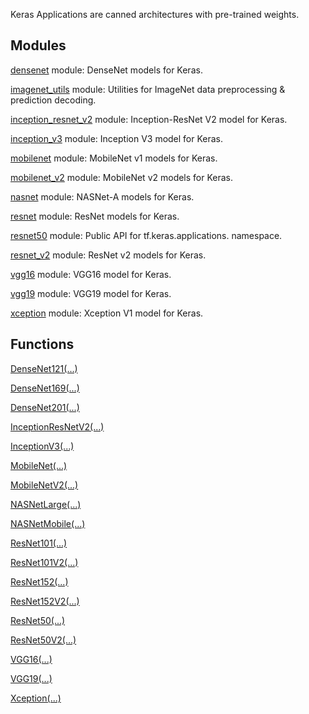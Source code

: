 
Keras Applications are canned architectures with pre-trained weights.
## Modules
[densenet](https://www.tensorflow.org/api_docs/python/tf/compat/v2/keras/applications/densenet) module: DenseNet models for Keras.

[imagenet_utils](https://www.tensorflow.org/api_docs/python/tf/compat/v2/keras/applications/imagenet_utils) module: Utilities for ImageNet data preprocessing & prediction decoding.

[inception_resnet_v2](https://www.tensorflow.org/api_docs/python/tf/compat/v2/keras/applications/inception_resnet_v2) module: Inception-ResNet V2 model for Keras.

[inception_v3](https://www.tensorflow.org/api_docs/python/tf/compat/v2/keras/applications/inception_v3) module: Inception V3 model for Keras.

[mobilenet](https://www.tensorflow.org/api_docs/python/tf/compat/v2/keras/applications/mobilenet) module: MobileNet v1 models for Keras.

[mobilenet_v2](https://www.tensorflow.org/api_docs/python/tf/compat/v2/keras/applications/mobilenet_v2) module: MobileNet v2 models for Keras.

[nasnet](https://www.tensorflow.org/api_docs/python/tf/compat/v2/keras/applications/nasnet) module: NASNet-A models for Keras.

[resnet](https://www.tensorflow.org/api_docs/python/tf/compat/v2/keras/applications/resnet) module: ResNet models for Keras.

[resnet50](https://www.tensorflow.org/api_docs/python/tf/compat/v2/keras/applications/resnet50) module: Public API for tf.keras.applications. namespace.

[resnet_v2](https://www.tensorflow.org/api_docs/python/tf/compat/v2/keras/applications/resnet_v2) module: ResNet v2 models for Keras.

[vgg16](https://www.tensorflow.org/api_docs/python/tf/compat/v2/keras/applications/vgg16) module: VGG16 model for Keras.

[vgg19](https://www.tensorflow.org/api_docs/python/tf/compat/v2/keras/applications/vgg19) module: VGG19 model for Keras.

[xception](https://www.tensorflow.org/api_docs/python/tf/compat/v2/keras/applications/xception) module: Xception V1 model for Keras.

## Functions
[DenseNet121(...)](https://www.tensorflow.org/api_docs/python/tf/keras/applications/DenseNet121)

[DenseNet169(...)](https://www.tensorflow.org/api_docs/python/tf/keras/applications/DenseNet169)

[DenseNet201(...)](https://www.tensorflow.org/api_docs/python/tf/keras/applications/DenseNet201)

[InceptionResNetV2(...)](https://www.tensorflow.org/api_docs/python/tf/keras/applications/InceptionResNetV2)

[InceptionV3(...)](https://www.tensorflow.org/api_docs/python/tf/keras/applications/InceptionV3)

[MobileNet(...)](https://www.tensorflow.org/api_docs/python/tf/keras/applications/MobileNet)

[MobileNetV2(...)](https://www.tensorflow.org/api_docs/python/tf/keras/applications/MobileNetV2)

[NASNetLarge(...)](https://www.tensorflow.org/api_docs/python/tf/keras/applications/NASNetLarge)

[NASNetMobile(...)](https://www.tensorflow.org/api_docs/python/tf/keras/applications/NASNetMobile)

[ResNet101(...)](https://www.tensorflow.org/api_docs/python/tf/keras/applications/ResNet101)

[ResNet101V2(...)](https://www.tensorflow.org/api_docs/python/tf/keras/applications/ResNet101V2)

[ResNet152(...)](https://www.tensorflow.org/api_docs/python/tf/keras/applications/ResNet152)

[ResNet152V2(...)](https://www.tensorflow.org/api_docs/python/tf/keras/applications/ResNet152V2)

[ResNet50(...)](https://www.tensorflow.org/api_docs/python/tf/keras/applications/ResNet50)

[ResNet50V2(...)](https://www.tensorflow.org/api_docs/python/tf/keras/applications/ResNet50V2)

[VGG16(...)](https://www.tensorflow.org/api_docs/python/tf/keras/applications/VGG16)

[VGG19(...)](https://www.tensorflow.org/api_docs/python/tf/keras/applications/VGG19)

[Xception(...)](https://www.tensorflow.org/api_docs/python/tf/keras/applications/Xception)

